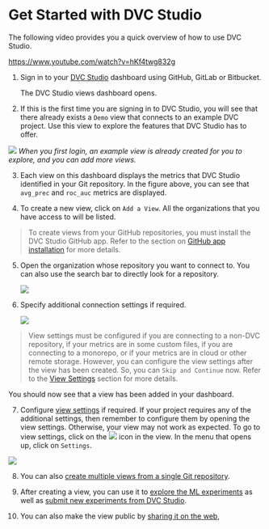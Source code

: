 # Get Started with DVC Studio

The following video provides you a quick overview of how to use DVC Studio.

https://www.youtube.com/watch?v=hKf4twg832g

1. Sign in to your [DVC Studio](https://studio.iterative.ai/) dashboard using
   GitHub, GitLab or Bitbucket.

   The DVC Studio views dashboard opens.

2. If this is the first time you are signing in to DVC Studio, you will see that
   there already exists a `Demo` view that connects to an example DVC project.
   Use this view to explore the features that DVC Studio has to offer.

![](https://static.iterative.ai/img/studio/login_home.png) _When you first
login, an example view is already created for you to explore, and you can add
more views._

3. Each view on this dashboard displays the metrics that DVC Studio identified
   in your Git repository. In the figure above, you can see that `avg_prec` and
   `roc_auc` metrics are displayed.

4. To create a new view, click on `Add a View`. All the organizations that you
   have access to will be listed.

> To create views from your GitHub repositories, you must install the DVC Studio
> GitHub app. Refer to the section on
> [GitHub app installation](/doc/studio/user-guide/install-github-app) for more
> details.

5. Open the organization whose repository you want to connect to. You can also
   use the search bar to directly look for a repository.

   ![](https://static.iterative.ai/img/studio/select_repo.png)

6. Specify additional connection settings if required.

   ![](https://static.iterative.ai/img/studio/view_settings.png)

> View settings must be configured if you are connecting to a non-DVC
> repository, if your metrics are in some custom files, if you are connecting to
> a monorepo, or if your metrics are in cloud or other remote storage. However,
> you can configure the view settings after the view has been created. So, you
> can `Skip and Continue` now. Refer to the
> [View Settings](/doc/studio/user-guide/view-settings) section for more
> details.

You should now see that a view has been added in your dashboard.

7. Configure [view settings](/doc/studio/user-guide/view-settings) if required.
   If your project requires any of the additional settings, then remember to
   configure them by opening the view settings. Otherwise, your view may not
   work as expected. To go to view settings, click on the
   ![](https://static.iterative.ai/img/studio/view_open_settings_icon.png) icon
   in the view. In the menu that opens up, click on `Settings`.

![](https://static.iterative.ai/img/studio/view_open_settings.png)

8. You can also
   [create multiple views from a single Git repository](/doc/studio/user-guide/views/create-view#create-multiple-views-from-a-single-git-repository).

9. After creating a view, you can use it to
   [explore the ML experiments](/doc/studio/user-guide/explore-experiments) as
   well as
   [submit new experiments from DVC Studio](/doc/studio/user-guide/run-experiments).

10. You can also make the view public by
    [sharing it on the web](/doc/studio/user-guide/views/share-view),
